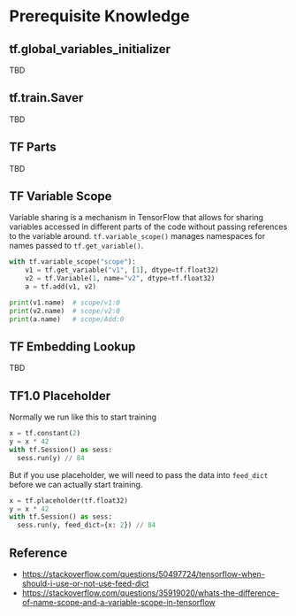 # Prerequisite Knowledge

## tf.global_variables_initializer

TBD

## tf.train.Saver

TBD

## TF Parts

TBD

## TF Variable Scope

Variable sharing is a mechanism in TensorFlow that allows for sharing variables accessed in different parts of the code without passing references to the variable around. `tf.variable_scope()` manages namespaces for names passed to `tf.get_variable()`.

```python
with tf.variable_scope("scope"):
    v1 = tf.get_variable("v1", [1], dtype=tf.float32)
    v2 = tf.Variable(1, name="v2", dtype=tf.float32)
    a = tf.add(v1, v2)

print(v1.name)  # scope/v1:0
print(v2.name)  # scope/v2:0
print(a.name)   # scope/Add:0
```

## TF Embedding Lookup

TBD

## TF1.0 Placeholder

Normally we run like this to start training 

```python
x = tf.constant(2)
y = x * 42
with tf.Session() as sess:
  sess.run(y) // 84
```

But if you use placeholder, we will need to pass the data into `feed_dict` before we can actually start training.

```python
x = tf.placeholder(tf.float32)
y = x * 42
with tf.Session() as sess:
  sess.run(y, feed_dict={x: 2}) // 84
```

## Reference
- https://stackoverflow.com/questions/50497724/tensorflow-when-should-i-use-or-not-use-feed-dict
- https://stackoverflow.com/questions/35919020/whats-the-difference-of-name-scope-and-a-variable-scope-in-tensorflow